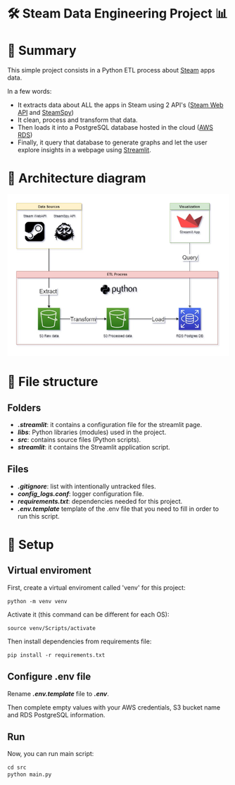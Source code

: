 # 🛠 Steam Data Engineering Project 📊
# 📄 Summary
This simple project consists in a Python ETL process about [Steam](https://store.steampowered.com/) apps data.

In a few words:
- It extracts data about ALL the apps in Steam using 2 API's ([Steam Web API](https://partner.steamgames.com/doc/webapi) and [SteamSpy](https://steamspy.com/about))
- It clean, process and transform that data.
- Then loads it into a PostgreSQL database hosted in the cloud ([AWS RDS](https://aws.amazon.com/rds/))
- Finally, it query that database to generate graphs and let the user explore insights in a webpage using [Streamlit](https://streamlit.io/).

# 🔀 Architecture diagram
![architecture_diagram](https://github.com/Nacho215/Steam-DE-project/blob/main/architecture_diagram.jpg)

# 📁 File structure
## Folders
- ***.streamlit***: it contains a configuration file for the streamlit page.
- ***libs***: Python libraries (modules) used in the project.
- ***src***: contains source files (Python scripts).
- ***streamlit***: it contains the Streamlit application script.
## Files
- ***.gitignore***: list with intentionally untracked files.
- ***config_logs.conf***: logger configuration file.
- ***requirements.txt***: dependencies needed for this project.
- ***.env.template*** template of the .env file that you need to fill in order to run this script.

# 🔨 Setup
## Virtual enviroment
First, create a virtual enviroment called 'venv' for this project:
```
python -m venv venv
```
Activate it (this command can be different for each OS):
```
source venv/Scripts/activate
```
Then install dependencies from requirements file:
```
pip install -r requirements.txt
```
## Configure .env file
Rename ***.env.template*** file to ***.env***.

Then complete empty values with your AWS credentials, S3 bucket name and RDS PostgreSQL information.
## Run
Now, you can run main script:
```
cd src
python main.py
```
